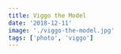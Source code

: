 ```yaml
---
title: Viggo the Model
date: '2018-12-11'
image: './viggo-the-model.jpg'
tags: ['photo', 'viggo']
---
```


